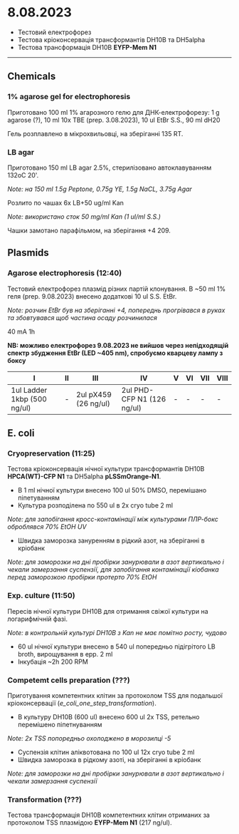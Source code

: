 8.08.2023
==========
- Тестовий електрофорез
- Тестова кріоконсервація трансформантів DH10B та DH5alpha
- Тестова трансформація DH10B __EYFP-Mem N1__

---

## Chemicals
### 1% agarose gel for electrophoresis
Приготовано 100 ml 1% агарозного гелю для ДНК-електрофорезу:
1 g agarose (?), 10 ml 10x TBE (prep. 3.08.2023), 10 ul EtBr S.S., 90 ml dH20

Гель розплавлено в мікрохвильовці, на зберіганні 135 RT.

### LB agar
Приготовано 150 ml LB agar 2.5%, стерилізовано автоклавуванням 132oC 20'.

_Note: на 150 ml 1.5g Peptone, 0.75g YE, 1.5g NaCL, 3.75g Agar_

Розлито по чашах 6x LB+50 ug/ml Kan

_Note: використано сток 50 mg/ml Kan (1 ul/ml S.S.)_

Чашки замотано парафільмом,  на зберігання +4 209.


## Plasmids
### Agarose electrophoresis (12:40)
Тестовий електрофорез плазмід різних партій клонування. В ~50 ml 1% геля (prep. 9.08.2023) внесено додаткові 10 ul S.S. EtBr.

_Note: розчин EtBr був на зберіганні +4, попереднь прогрівався в руках та збовтувався щоб частина осаду розчинилася_

40 mA 1h

__NB: можливо електрофорез 9.08.2023 не вийшов через непідходящій спектр збудження EtBr (LED ~405 nm), спробуємо кварцеву лампу з боксу__

|I|II|III|IV|V|VI|VII|VIII|
|-|-|-|-|-|-|-|-|
|1ul Ladder 1kbp (500 ng/ul)|-|2ul pX459 (26 ng/ul)|2ul PHD-CFP N1 (126 ng/ul)|-|-|-|-|


## E. coli
### Cryopreservation (11:25)
Тестова кріоконсервація нічної культури трансформантів DH10B __HPCA(WT)-CFP N1__ та DH5alpha __pLSSmOrange-N1__.

- В 1 ml нічної культури внесено 100 ul 50% DMSO, перемішано піпетуванням
- Культура розподілена по 550 ul в 2x cryo tube 2 ml

_Note: для запобігання кросс-контамінації між культурами ПЛР-бокс оброблявся 70% EtOH UV_

- Швидка заморозка зануренням в рідкий азот, на зберіганні в кріобанк

_Note: для заморозки на дні пробірки занурювали в азот вертикально і чекали замерзання суспензії, для запобігання контамінації кіобанка перед заморозкою пробірки протерто 70% EtOH_

### Exp. culture (11:50)
Пересів нічної культури DH10B для отримання свіжої культури на логарифмічній фазі.

_Note: в контрольній культурі DH10B з Kan не має помітно росту, чудово_

- 60 ul нічної культури внесено в 540 ul попередньо підігрітого LB broth, вирощування в epp. 2 ml
- Інкубація ~2h 200 RPM

### Competemt cells preparation (???)
Приготування компетентних клітин за протоколом TSS для подальшої кріоконсервації (_e_coli_one_step_transformation_).

- В культуру DH10B (600 ul) внесено 600 ul 2x TSS, ретельно перемішено піпетнуванням

_Note: 2x TSS попоредньо охолоджено в морозилці -5_

- Суспензія клітин аліквотована по 100 ul 12x cryo tube 2 ml
- Швидка заморозка в рідкому азоті, на зберіганні в кріобанк

_Note: для заморозки на дні пробірки занурювали в азот вертикально і чекали замерзання суспензії_

### Transformation (???)
Тестова трансформація DH10B компетентних клітин отриманих за протоколом TSS плазмідою __EYFP-Mem N1__ (217 ng/ul).

